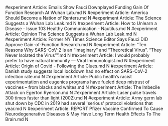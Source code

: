 #experiment
Article: Emails Show Fauci Downplayed Funding Gain Of Function Research At Wuhan Lab.md N
#experiment
Article: America Should Become a Nation of Renters.md N
#experiment
Article: The Science Suggests a Wuhan Lab Leak.md N
#experiment
Article: How to Unlearn a Disease - Issue 103 Healthy Communication - Nautilus.md N
#experiment
Article: Opinion  The Science Suggests a Wuhan Lab Leak.md N
#experiment
Article: Former NY Times Science Editor Says Fauci DID Approve Gain-of-Function Research.md N
#experiment
Article: “Ten Reasons Why SARS-CoV-2 Is an “Imaginary” and “Theoretical Virus”. “They Never Isolated the Virus””.md N
#experiment
Article: I would probably prefer to have natural immunity — Viral Immunologist.md N
#experiment
Article: Origin of Covid - Following the Clues.md N
#experiment
Article: Danish study suggests local lockdown had no effect on SARS-CoV-2 infection rate.md N
#experiment
Article: Public health’s racist experimentation and eugenics programs have fueled deep mistrust of vaccines – from blacks and whites.md N
#experiment
Article: The Imbecile Attack on Egerton Ryerson.md N
#experiment
Article: Laser pulse travels 300 times faster than light (2002).md N
#experiment
Article: Army germ lab shut down by CDC in 2019 had several 'serious' protocol violations that year.md N
#experiment
Article: REPORT Pfizer Vaccine Confirmed To Cause Neurodegenerative Diseases & May Have Long Term Health Effects To The Brain.md N

